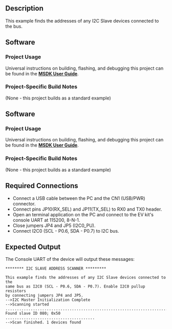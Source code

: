 ## Description

This example finds the addresses of any I2C Slave devices connected to the bus.

## Software

### Project Usage

Universal instructions on building, flashing, and debugging this project can be found in the **[MSDK User Guide](https://analog-devices-msdk.github.io/msdk/USERGUIDE/)**.

### Project-Specific Build Notes

(None - this project builds as a standard example)


## Software

### Project Usage

Universal instructions on building, flashing, and debugging this project can be found in the **[MSDK User Guide](https://analog-devices-msdk.github.io/msdk/USERGUIDE/)**.

### Project-Specific Build Notes

(None - this project builds as a standard example)

## Required Connections

-   Connect a USB cable between the PC and the CN1 (USB/PWR) connector.
-   Connect pins JP10(RX_SEL) and JP11(TX_SEL) to RX0 and TX0  header.
-   Open an terminal application on the PC and connect to the EV kit's console UART at 115200, 8-N-1.
-   Close jumpers JP4 and JP5 (I2C0_PU).
-   Connect I2C0 (SCL - P0.6, SDA - P0.7) to I2C bus.

## Expected Output

The Console UART of the device will output these messages:

```
******** I2C SLAVE ADDRESS SCANNER *********

This example finds the addresses of any I2C Slave devices connected to the
same bus as I2C0 (SCL - P0.6, SDA - P0.7). Enable I2C0 pullup resistors
by connecting jumpers JP4 and JP5.
-->I2C Master Initialization Complete
-->Scanning started
.........................................................................
Found slave ID 080; 0x50
.......................................
-->Scan finished. 1 devices found
```
